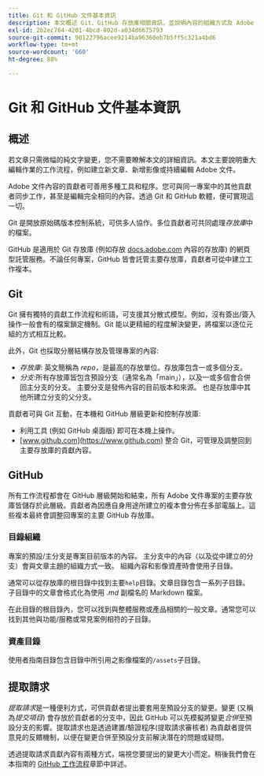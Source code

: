 ```yaml
---
title: Git 和 GitHub 文件基本資訊
description: 本文概述 Git、GitHub 存放庫相關資訊，並說明內容的組織方式及 Adobe 文件的命名慣例。
exl-id: 2b2ec764-4201-4bcd-802d-a034d6675793
source-git-commit: 90122796acee9214ba96360eb7b5ff5c321a4bd6
workflow-type: tm+mt
source-wordcount: '660'
ht-degree: 88%

---
```


# Git 和 GitHub 文件基本資訊

## 概述

若文章只需微幅的純文字變更，您不需要瞭解本文的詳細資訊。本文主要說明重大編輯作業的工作流程，例如建立新文章、新增影像或持續編輯 Adobe 文件。

Adobe 文件內容的貢獻者可善用多種工具和程序。您可與同一專案中的其他貢獻者同步工作，甚至是編輯完全相同的內容。透過 Git 和 GitHub 軟體，便可實現這一切。

Git 是開放原始碼版本控制系統，可供多人協作。多位貢獻者可共同處理&#x200B;*存放庫*&#x200B;中的檔案。

GitHub 是適用於 Git 存放庫 (例如存放 [docs.adobe.com](https://docs.adobe.com) 內容的存放庫) 的網頁型託管服務。不論任何專案，GitHub 皆會託管主要存放庫，貢獻者可從中建立工作複本。

## Git

Git 擁有獨特的貢獻工作流程和術語，可支援其分散式模型。例如，沒有簽出/簽入操作一般會有的檔案鎖定機制。Git 能以更精細的程度解決變更，將檔案以逐位元組的方式相互比較。

此外，Git 也採取分層結構存放及管理專案的內容:

- *存放庫*: 英文簡稱為 *repo*，是最高的存放單位。存放庫包含一或多個分支。
- *分支*:所有存放庫皆包含預設分支（通常名為「main」），以及一或多個會合併回主分支的分支。 主要分支是發佈內容的目前版本和來源。 也是存放庫中其他所建立分支的父分支。

貢獻者可與 Git 互動，在本機和 GitHub 層級更新和控制存放庫:

- 利用工具 (例如 GitHub 桌面版) 即可在本機上操作。
- [www.github.com](https://www.github.com) 整合 Git，可管理及調整回到主要存放庫的貢獻內容。

## GitHub

所有工作流程都會在 GitHub 層級開始和結束，所有 Adobe 文件專案的主要存放庫皆儲存於此層級。貢獻者為因應自身用途所建立的複本會分佈在多部電腦上。這些複本最終會調整回專案的主要 GitHub 存放庫。

### 目錄組織

專案的預設/主分支是專案目前版本的內容。 主分支中的內容（以及從中建立的分支）會與文章主題的組織方式一致。 組織內容和影像資產時會使用子目錄。

通常可以從存放庫的根目錄中找到主要`help`目錄。文章目錄包含一系列子目錄。子目錄中的文章會格式化為使用 *.md* 副檔名的 Markdown 檔案。

在此目錄的根目錄內，您可以找到與整體服務或產品相關的一般文章。通常您可以找到其他與功能/服務或常見案例相符的子目錄。

### 資產目錄

使用者指南目錄包含目錄中所引用之影像檔案的`/assets`子目錄。

<!--

### Markdown file template

For convenience, the root directory of each repository typically contains a Markdown template file named `template.md`. You can use this template file as a "starter file" if you need to create a new article for submission to the repository. The file contains:

- A **metadata header** at the top of the file, delineated by two, 3-hyphen lines. It contains the various tags used for tracking information related to the article. It also includes SEO optimizations and reporting processes that Adobe uses to evaluate the performance of the content. So the metadata is important!
- Various **examples of using Markdown** to format the elements of an article.
- General **instructions on the use of Markdown extensions**, which you can use for various types of alerts.
- Examples of **embedding video** by using an iframe.
- General **instructions on the use of docs.adobe.com extensions**, which you can use for special controls such as buttons and selectors.

-->

## 提取請求

*提取請求*&#x200B;是一種便利方式，可供貢獻者提出要套用至預設分支的變更。變更 (又稱為&#x200B;*提交項目*) 會存放於貢獻者的分支中，因此 GitHub 可以先模擬將變更&#x200B;*合併*&#x200B;至預設分支的影響。提取請求也是透過建置/驗證程序(提取請求審核者) 為貢獻者提供意見的反饋機制，以便在變更合併至預設分支前解決潛在的問題或疑問。

透過提取請求貢獻內容有兩種方式，端視您要提出的變更大小而定。稍後我們會在本指南的 [GitHub 工作流程](local-repo.md)章節中詳述。
